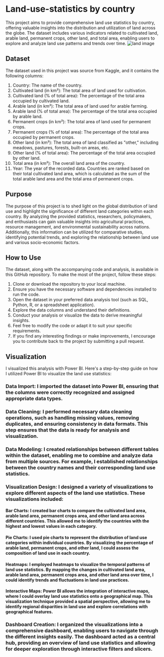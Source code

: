 # Land-use-statistics by country
This project aims to provide comprehensive land use statistics by country, offering valuable insights into the distribution and utilization of land across the globe. The dataset includes various indicators related to cultivated land, arable land, permanent crops, other land, and total area, enabling users to explore and analyze land use patterns and trends over time.
![land image](https://github.com/Awaitingprof/EnglishPremier_league/assets/102805397/4bc9cfb6-0841-44a1-8eb3-478a647ae500)

## Dataset
The dataset used in this project  was source from Kaggle, and it contains the following columns:
1.	Country: The name of the country.
2.	Cultivated land (in km²): The total area of land used for cultivation.
3.	Cultivated land (% of total area): The percentage of the total area occupied by cultivated land.
4.	Arable land (in km²): The total area of land used for arable farming.
5.	Arable land (% of total area): The percentage of the total area occupied by arable land.
6.	Permanent crops (in km²): The total area of land used for permanent crops.
7.	Permanent crops (% of total area): The percentage of the total area occupied by permanent crops.
8.	Other land (in km²): The total area of land classified as "other," including meadows, pastures, forests, built-on areas, etc.
9.	Other land (% of total area): The percentage of the total area occupied by other land.
10.	Total area (in km²): The overall land area of the country.
11.	Year: The year of the recorded data.
Countries are ranked based on their total cultivated land area, which is calculated as the sum of the total arable land area and the total area of permanent crops.

## Purpose
The purpose of this project is to shed light on the global distribution of land use and highlight the significance of different land categories within each country. By analyzing the provided statistics, researchers, policymakers, and enthusiasts can gain valuable insights into agricultural practices, resource management, and environmental sustainability across nations. Additionally, this information can be utilized for comparative studies, identifying potential trends, and exploring the relationship between land use and various socio-economic factors.

## How to Use
The dataset, along with the accompanying code and analysis, is available in this GitHub repository. To make the most of the project, follow these steps:
1.	Clone or download the repository to your local machine.
2.	Ensure you have the necessary software and dependencies installed to run the code.
3.	Open the dataset in your preferred data analysis tool (such as SQL, Python, R, or a spreadsheet application).
4.	Explore the data columns and understand their definitions.
5.	Conduct your analysis or visualize the data to derive meaningful insights.
6.	Feel free to modify the code or adapt it to suit your specific requirements.
7.	If you find any interesting findings or make improvements, I encourage you to contribute back to the project by submitting a pull request.

## Visualization
I visualized this analysis with Power BI. 
Here's a step-by-step guide on how I utilized Power BI to visualize the land use statistics:
### Data Import: I imported the dataset into Power BI, ensuring that the columns were correctly recognized and assigned appropriate data types.
### Data Cleaning: I performed necessary data cleaning operations, such as handling missing values, removing duplicates, and ensuring consistency in data formats. This step ensures that the data is ready for analysis and visualization.
### Data Modeling: I created relationships between different tables within the dataset, enabling me to combine and analyze data from multiple sources. For example, I established relationships between the country names and their corresponding land use statistics.
### Visualization Design: I designed a variety of visualizations to explore different aspects of the land use statistics. These visualizations included:
#### Bar Charts: I created bar charts to compare the cultivated land area, arable land area, permanent crops area, and other land area across different countries. This allowed me to identify the countries with the highest and lowest values in each category.
#### Pie Charts: I used pie charts to represent the distribution of land use categories within individual countries. By visualizing the percentage of arable land, permanent crops, and other land, I could assess the composition of land use in each country.
#### Heatmaps: I employed heatmaps to visualize the temporal patterns of land use statistics. By mapping the changes in cultivated land area, arable land area, permanent crops area, and other land area over time, I could identify trends and fluctuations in land use practices.
#### Interactive Maps: Power BI allows the integration of interactive maps, where I could overlay land use statistics onto a geographical map. This visualization technique provided a spatial perspective, allowing me to identify regional disparities in land use and explore correlations with geographical features.
### Dashboard Creation: I organized the visualizations into a comprehensive dashboard, enabling users to navigate through the different insights easily. The dashboard acted as a central hub, providing an overview of land use statistics and allowing for deeper exploration through interactive filters and slicers.

